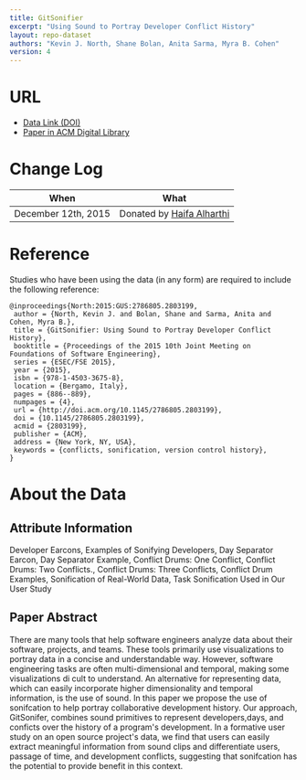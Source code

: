 ```yaml
---
title: GitSonifier
excerpt: "Using Sound to Portray Developer Conflict History"
layout: repo-dataset
authors: "Kevin J. North, Shane Bolan, Anita Sarma, Myra B. Cohen"
version: 4
---
```


# URL

* [Data Link (DOI)](https://doi.org/10.5281/zenodo.581792)
* [Paper in ACM Digital Library](http://dl.acm.org/citation.cfm?id=2803199)

# Change Log

When | What
---- | ----
December 12th, 2015 | Donated by [Haifa Alharthi](mailto:halha060@uottawa.ca)

# Reference

Studies who have been using the data (in any form) are required to include the following reference:

```
@inproceedings{North:2015:GUS:2786805.2803199,
 author = {North, Kevin J. and Bolan, Shane and Sarma, Anita and Cohen, Myra B.},
 title = {GitSonifier: Using Sound to Portray Developer Conflict History},
 booktitle = {Proceedings of the 2015 10th Joint Meeting on Foundations of Software Engineering},
 series = {ESEC/FSE 2015},
 year = {2015},
 isbn = {978-1-4503-3675-8},
 location = {Bergamo, Italy},
 pages = {886--889},
 numpages = {4},
 url = {http://doi.acm.org/10.1145/2786805.2803199},
 doi = {10.1145/2786805.2803199},
 acmid = {2803199},
 publisher = {ACM},
 address = {New York, NY, USA},
 keywords = {conflicts, sonification, version control history},
}
```

# About the Data

## Attribute Information

Developer Earcons, Examples of Sonifying Developers,  Day Separator Earcon,  Day Separator Example,  Conflict Drums: One Conflict,  Conflict Drums: Two Conflicts.,  Conflict Drums: Three Conflicts,  Conflict Drum Examples,  Sonification of Real-World Data,  Task Sonification Used in Our User Study

## Paper Abstract

There are many tools that help software engineers analyze data about their software, projects, and teams. These tools primarily use visualizations to portray data in a concise and understandable way. However, software engineering tasks are often multi-dimensional and temporal, making some visualizations di cult to understand. An alternative for representing data, which can easily incorporate higher dimensionality and temporal information, is the use of sound. In this paper we propose the use of sonifcation to help portray collaborative development history. Our approach, GitSonifer, combines sound primitives to represent developers,days, and conficts over the history of a program's development. In a formative user study on an open source project's data, we find that users can easily extract meaningful information from sound clips and differentiate users, passage of time, and development conflicts, suggesting that sonifcation has the potential to provide benefit in this context.
